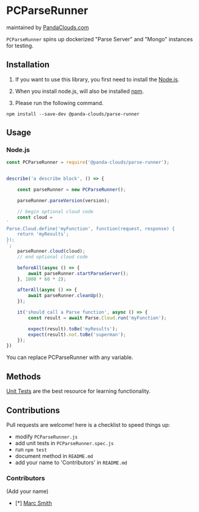 
PCParseRunner
=========
maintained by [PandaClouds.com](https://pandaclouds.com)

`PCParseRunner` spins up dockerized "Parse Server" and "Mongo" instances for testing.


Installation
------------

1. If you want to use this library, you first need to install the [Node.js](https://nodejs.org/en/).

2. When you install node.js, will also be installed [npm](https://www.npmjs.com/).

3. Please run the following command.

```
npm install --save-dev @panda-clouds/parse-runner
```

Usage
-----

### Node.js

```javascript
const PCParseRunner = require('@panda-clouds/parse-runner');


describe('a describe block', () => {

	const parseRunner = new PCParseRunner();

	parseRunner.parseVersion(version);

	// begin optional cloud code
	const cloud =
`
Parse.Cloud.define('myFunction', function(request, response) {
	return 'myResults';
});
`;
	parseRunner.cloud(cloud);
	// end optional cloud code

	beforeAll(async () => {
		await parseRunner.startParseServer();
	}, 1000 * 60 * 2);

	afterAll(async () => {
		await parseRunner.cleanUp();
	});

	it('should call a Parse function', async () => {
		const result = await Parse.Cloud.run('myFunction');

		expect(result).toBe('myResults');
		expect(result).not.toBe('superman');
	});
})
```

You can replace PCParseRunner with any variable.


Methods
-------

[Unit Tests] are the best resource for learning functionality.



Contributions
-------------

Pull requests are welcome! here is a checklist to speed things up:

- modify `PCParseRunner.js`
- add unit tests in `PCParseRunner.spec.js`
- run `npm test`
- document method in `README.md`
- add your name to 'Contributors' in `README.md`


### Contributors

(Add your name)

- [*] [Marc Smith](https://github.com/mrmarcsmith)


[Unit Tests]: https://github.com/panda-clouds/string/blob/master/spec/PCParseRunner.spec.js
